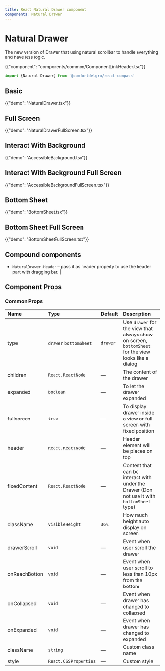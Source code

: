 ```yaml
---
title: React Natural Drawer component
components: Natural Drawer
---
```


# Natural Drawer

<p class="description">The new version of Drawer that using natural scrollbar to handle everything and have less logic.
</p>

{{"component": "components/common/ComponentLinkHeader.tsx"}}

```jsx
import {Natural Drawer} from '@comfortdelgro/react-compass'
```

## Basic

{{"demo": "NaturalDrawer.tsx"}}

## Full Screen

{{"demo": "NaturalDrawerFullScreen.tsx"}}

## Interact With Background

{{"demo": "AccessibleBackground.tsx"}}

## Interact With Background Full Screen

{{"demo": "AccessibleBackgroundFullScreen.tsx"}}

## Bottom Sheet

{{"demo": "BottomSheet.tsx"}}

## Bottom Sheet Full Screen

{{"demo": "BottomSheetFullScreen.tsx"}}

## Compound components

- `NaturalDrawer.Header` – pass it as header property to use the header part with dragging bar. |

## Component Props

### Common Props

| Name          | Type                   | Default  | Description                                                                                          |
| :------------ | :--------------------- | :------- | :--------------------------------------------------------------------------------------------------- |
| type          | `drawer` `bottomSheet` | `drawer` | Use `drawer` for the view that always show on screen, `bottomSheet` for the view looks like a dialog |
| children      | `React.ReactNode`      | —        | The content of the drawer                                                                            |
| expanded      | `boolean`              | —        | To let the drawer expanded                                                                           |
| fullscreen    | `true`                 | —        | To display drawer inside a view or full screen with fixed position                                   |
| header        | `React.ReactNode`      | —        | Header element will be places on top                                                                 |
| fixedContent  | `React.ReactNode`      | —        | Content that can be interact with under the Drawer (Don not use it with `bottonSheet` type)          |
| className     | `visibleHeight`        | `36%`    | How much height auto display on screen                                                               |
| drawerScroll  | `void`                 | —        | Event when user scroll the drawer                                                                    |
| onReachBotton | `void`                 | —        | Event when user scroll to less than 10px from the bottom                                             |
| onCollapsed   | `void`                 | —        | Event when drawer has changed to collapsed                                                           |
| onExpanded    | `void`                 | —        | Event when drawer has changed to expanded                                                            |
| className     | `string`               | —        | Custom class name                                                                                    |
| style         | `React.CSSProperties`  | —        | Custom style                                                                                         |
